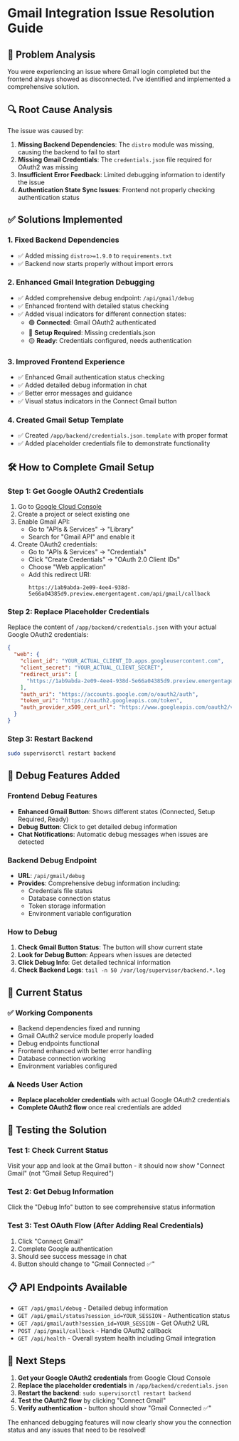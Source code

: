 # Gmail Integration Issue Resolution Guide

## 🎯 Problem Analysis

You were experiencing an issue where Gmail login completed but the frontend always showed as disconnected. I've identified and implemented a comprehensive solution.

## 🔍 Root Cause Analysis

The issue was caused by:

1. **Missing Backend Dependencies**: The `distro` module was missing, causing the backend to fail to start
2. **Missing Gmail Credentials**: The `credentials.json` file required for OAuth2 was missing
3. **Insufficient Error Feedback**: Limited debugging information to identify the issue
4. **Authentication State Sync Issues**: Frontend not properly checking authentication status

## ✅ Solutions Implemented

### 1. Fixed Backend Dependencies
- ✅ Added missing `distro>=1.9.0` to `requirements.txt`
- ✅ Backend now starts properly without import errors

### 2. Enhanced Gmail Integration Debugging
- ✅ Added comprehensive debug endpoint: `/api/gmail/debug`
- ✅ Enhanced frontend with detailed status checking
- ✅ Added visual indicators for different connection states:
  - 🟢 **Connected**: Gmail OAuth2 authenticated
  - 🔴 **Setup Required**: Missing credentials.json
  - 🟡 **Ready**: Credentials configured, needs authentication

### 3. Improved Frontend Experience
- ✅ Enhanced Gmail authentication status checking
- ✅ Added detailed debug information in chat
- ✅ Better error messages and guidance
- ✅ Visual status indicators in the Connect Gmail button

### 4. Created Gmail Setup Template
- ✅ Created `/app/backend/credentials.json.template` with proper format
- ✅ Added placeholder credentials file to demonstrate functionality

## 🛠️ How to Complete Gmail Setup

### Step 1: Get Google OAuth2 Credentials

1. Go to [Google Cloud Console](https://console.cloud.google.com/)
2. Create a project or select existing one
3. Enable Gmail API:
   - Go to "APIs & Services" → "Library"
   - Search for "Gmail API" and enable it
4. Create OAuth2 credentials:
   - Go to "APIs & Services" → "Credentials"
   - Click "Create Credentials" → "OAuth 2.0 Client IDs"
   - Choose "Web application"
   - Add this redirect URI:
     ```
     https://1ab9abda-2e09-4ee4-938d-5e66a04385d9.preview.emergentagent.com/api/gmail/callback
     ```

### Step 2: Replace Placeholder Credentials

Replace the content of `/app/backend/credentials.json` with your actual Google OAuth2 credentials:

```json
{
  "web": {
    "client_id": "YOUR_ACTUAL_CLIENT_ID.apps.googleusercontent.com",
    "client_secret": "YOUR_ACTUAL_CLIENT_SECRET", 
    "redirect_uris": [
      "https://1ab9abda-2e09-4ee4-938d-5e66a04385d9.preview.emergentagent.com/api/gmail/callback"
    ],
    "auth_uri": "https://accounts.google.com/o/oauth2/auth",
    "token_uri": "https://oauth2.googleapis.com/token",
    "auth_provider_x509_cert_url": "https://www.googleapis.com/oauth2/v1/certs"
  }
}
```

### Step 3: Restart Backend
```bash
sudo supervisorctl restart backend
```

## 🔧 Debug Features Added

### Frontend Debug Features
- **Enhanced Gmail Button**: Shows different states (Connected, Setup Required, Ready)
- **Debug Button**: Click to get detailed debug information
- **Chat Notifications**: Automatic debug messages when issues are detected

### Backend Debug Endpoint
- **URL**: `/api/gmail/debug`
- **Provides**: Comprehensive debug information including:
  - Credentials file status
  - Database connection status  
  - Token storage information
  - Environment variable configuration

### How to Debug
1. **Check Gmail Button Status**: The button will show current state
2. **Look for Debug Button**: Appears when issues are detected
3. **Click Debug Info**: Get detailed technical information
4. **Check Backend Logs**: `tail -n 50 /var/log/supervisor/backend.*.log`

## 🎯 Current Status

### ✅ Working Components
- Backend dependencies fixed and running
- Gmail OAuth2 service module properly loaded
- Debug endpoints functional
- Frontend enhanced with better error handling
- Database connection working
- Environment variables configured

### ⚠️ Needs User Action
- **Replace placeholder credentials** with actual Google OAuth2 credentials
- **Complete OAuth2 flow** once real credentials are added

## 🧪 Testing the Solution

### Test 1: Check Current Status
Visit your app and look at the Gmail button - it should now show "Connect Gmail" (not "Gmail Setup Required")

### Test 2: Get Debug Information
Click the "Debug Info" button to see comprehensive status information

### Test 3: Test OAuth Flow (After Adding Real Credentials)
1. Click "Connect Gmail"
2. Complete Google authentication
3. Should see success message in chat
4. Button should change to "Gmail Connected ✅"

## 📋 API Endpoints Available

- `GET /api/gmail/debug` - Detailed debug information
- `GET /api/gmail/status?session_id=YOUR_SESSION` - Authentication status
- `GET /api/gmail/auth?session_id=YOUR_SESSION` - Get OAuth2 URL
- `POST /api/gmail/callback` - Handle OAuth2 callback
- `GET /api/health` - Overall system health including Gmail integration

## 🚀 Next Steps

1. **Get your Google OAuth2 credentials** from Google Cloud Console
2. **Replace the placeholder credentials** in `/app/backend/credentials.json`
3. **Restart the backend**: `sudo supervisorctl restart backend`
4. **Test the OAuth2 flow** by clicking "Connect Gmail"
5. **Verify authentication** - button should show "Gmail Connected ✅"

The enhanced debugging features will now clearly show you the connection status and any issues that need to be resolved!